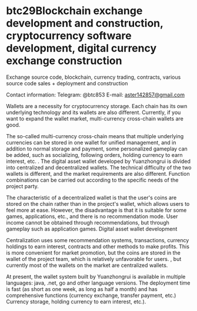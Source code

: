 # btc29Blockchain exchange development and construction, cryptocurrency software development, digital currency exchange construction

Exchange source code, blockchain, currency trading, contracts, various source code sales + deployment and construction

Contact information: Telegram: @btc853 E-mail: aster142857@gmail.com

Wallets are a necessity for cryptocurrency storage. Each chain has its own underlying technology and its wallets are also different. Currently, if you want to expand the wallet market, multi-currency cross-chain wallets are good.

  The so-called multi-currency cross-chain means that multiple underlying currencies can be stored in one wallet for unified management, and in addition to normal storage and payment, some personalized gameplay can be added, such as socializing, following orders, holding currency to earn interest, etc. .
The digital asset wallet developed by Yuanzhongrui is divided into centralized and decentralized wallets. The technical difficulty of the two wallets is different, and the market requirements are also different. Function combinations can be carried out according to the specific needs of the project party.

The characteristic of a decentralized wallet is that the user's coins are stored on the chain rather than in the project's wallet, which allows users to feel more at ease. However, the disadvantage is that it is suitable for some games, applications, etc., and there is no recommendation mode. User income cannot be obtained through recommendations, but through gameplay such as application games. Digital asset wallet development

  Centralization uses some recommendation systems, transactions, currency holdings to earn interest, contracts and other methods to make profits. This is more convenient for market promotion, but the coins are stored in the wallet of the project team, which is relatively unfavorable for users. , but currently most of the wallets on the market are centralized wallets.

  At present, the wallet system built by Yuanzhongrui is available in multiple languages: java, .net, go and other language versions. The deployment time is fast (as short as one week, as long as half a month) and has comprehensive functions (currency exchange, transfer payment, etc.) Currency storage, holding currency to earn interest, etc.).
